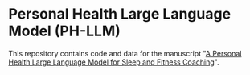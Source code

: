 # Personal Health Large Language Model (PH-LLM)

This repository contains code and data for the manuscript
"[A Personal Health Large Language Model for Sleep and Fitness Coaching](https://arxiv.org/abs/2406.06474)".
